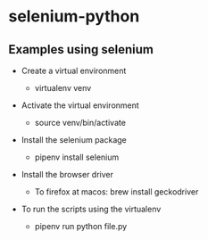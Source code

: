 # selenium-python

## Examples using selenium

* Create a virtual environment
  * virtualenv venv

* Activate the virtual environment
  * source venv/bin/activate

* Install the selenium package
  * pipenv install selenium

* Install the browser driver
  * To firefox at macos: brew install geckodriver

* To run the scripts using the virtualenv
  * pipenv run python file.py

